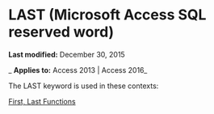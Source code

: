 
# LAST (Microsoft Access SQL reserved word)

 **Last modified:** December 30, 2015

 _ **Applies to:** Access 2013 | Access 2016_

The LAST keyword is used in these contexts:

[First, Last Functions](8ea0d390-bb37-003b-fb6c-e15bf2a50718.md)
